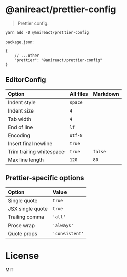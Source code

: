 # @anireact/prettier-config

> Prettier config.

```
yarn add -D @anireact/prettier-config
```

`package.json`:

```jsonc
{
    // ...other
    "prettier": "@anireact/prettier-config"
}
```

## EditorConfig

| Option                   | All files | Markdown |
| :----------------------- | :-------- | :------- |
| Indent style             | `space`   |          |
| Indent size              | `4`       |          |
| Tab width                | `4`       |          |
| End of line              | `lf`      |          |
| Encoding                 | `utf-8`   |          |
| Insert final newline     | `true`    |          |
| Trim trailing whitespace | `true`    | `false`  |
| Max line length          | `120`     | `80`     |

## Prettier-specific options

| Option           | Value          |
| :--------------- | :------------- |
| Single quote     | `true`         |
| JSX single quote | `true`         |
| Trailing comma   | `'all'`        |
| Prose wrap       | `'always'`     |
| Quote props      | `'consistent'` |

# License

MIT
